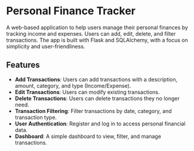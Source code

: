 # Personal Finance Tracker

A web-based application to help users manage their personal finances by tracking income and expenses. Users can add, edit, delete, and filter transactions. The app is built with Flask and SQLAlchemy, with a focus on simplicity and user-friendliness.

## Features
- **Add Transactions**: Users can add transactions with a description, amount, category, and type (Income/Expense).
- **Edit Transactions**: Users can modify existing transactions.
- **Delete Transactions**: Users can delete transactions they no longer need.
- **Transaction Filtering**: Filter transactions by date, category, and transaction type.
- **User Authentication**: Register and log in to access personal financial data.
- **Dashboard**: A simple dashboard to view, filter, and manage transactions.

